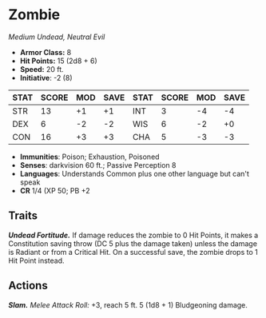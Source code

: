 # Zombie

*Medium Undead, Neutral Evil*

- **Armor Class:** 8
- **Hit Points:** 15 (2d8 + 6)
- **Speed:** 20 ft.
- **Initiative**: -2 (8)

|STAT|SCORE|MOD|SAVE|STAT|SCORE|MOD|SAVE|
| --- | --- | --- | ---- |---| --- | --- | ---- |
| STR | 13 | +1 | +1 | INT | 3 | -4 | -4 |
| DEX | 6 | -2 | -2 | WIS | 6 | -2 | +0 |
| CON | 16 | +3 | +3 | CHA | 5 | -3 | -3 |

- **Immunities**: Poison; Exhaustion, Poisoned
- **Senses**: darkvision 60 ft.; Passive Perception 8
- **Languages**: Understands Common plus one other language but can't speak
- **CR** 1/4 (XP 50; PB +2

## Traits

***Undead Fortitude.*** If damage reduces the zombie to 0 Hit Points, it makes a Constitution saving throw (DC 5 plus the damage taken) unless the damage is Radiant or from a Critical Hit. On a successful save, the zombie drops to 1 Hit Point instead.


## Actions

***Slam.*** *Melee Attack Roll:* +3, reach 5 ft. 5 (1d8 + 1) Bludgeoning damage.

